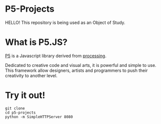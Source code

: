 # P5-Projects
  HELLO!
  This repository is being used as an Object of Study.

# What is P5.JS?
[P5](https://p5js.org) is a Javascript library derived from [processing](https://processing.org).

Dedicated to creative code and visual arts, it is powerful and simple to use.
This framework allow designers, artists and programmers to push their creativity to another level.

# Try it out!
```
git clone
cd p5-projects
python -m SimpleHTTPServer 8080
```
